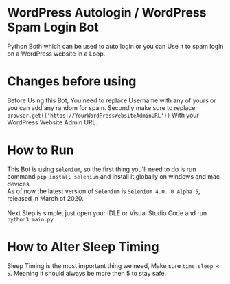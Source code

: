 # WordPress Autologin / WordPress Spam Login Bot
Python Both which can be used to auto login or you can Use it to spam login on a WordPress website in a Loop.

# Changes before using
Before Using this Bot, You need to replace Username with any of yours or you can add any random for spam. Secondly make sure to replace <br/>
```browser.get(('https://YourWordPressWebsiteAdminURL'))``` With your WordPress Website Admin URL.

# How to Run
This Bot is using ```selenium```, so the first thing you'll need to do is run command ```pip install selenium``` and install it globally on windows and mac devices.
<br/>
As of now the latest version of ```Selenium``` is ```Selenium 4.0. 0 Alpha 5```, released in March of 2020.
<br/><br/>
Next Step is simple, just open your IDLE or Visual Studio Code and run ```python3 main.py```

# How to Alter Sleep Timing
Sleep Timing is the most important thing we need, Make sure ```time.sleep < 5```. Meaning it should always be more then 5 to stay safe.
